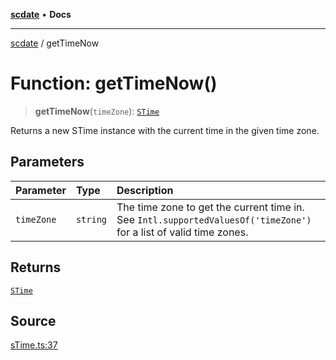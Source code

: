 [**scdate**](../README.md) • **Docs**

---

[scdate](../README.md) / getTimeNow

# Function: getTimeNow()

> **getTimeNow**(`timeZone`): [`STime`](../classes/STime.md)

Returns a new STime instance with the current time in the given time zone.

## Parameters

| Parameter  | Type     | Description                                                                                                        |
| :--------- | :------- | :----------------------------------------------------------------------------------------------------------------- |
| `timeZone` | `string` | The time zone to get the current time in. See `Intl.supportedValuesOf('timeZone')` for a list of valid time zones. |

## Returns

[`STime`](../classes/STime.md)

## Source

[sTime.ts:37](https://github.com/ericvera/scdate/blob/main/src/sTime.ts#L37)
